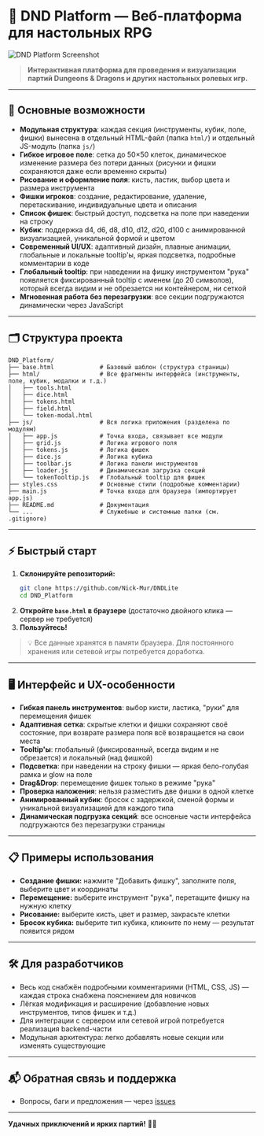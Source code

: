 # 🎲 DND Platform — Веб-платформа для настольных RPG

![DND Platform Screenshot](https://dummyimage.com/900x400/222/fff&text=DND+Platform+Demo)

> **Интерактивная платформа для проведения и визуализации партий Dungeons & Dragons и других настольных ролевых игр.**

---

## 🚀 Основные возможности

- **Модульная структура**: каждая секция (инструменты, кубик, поле, фишки) вынесена в отдельный HTML-файл (папка `html/`) и отдельный JS-модуль (папка `js/`)
- **Гибкое игровое поле**: сетка до 50×50 клеток, динамическое изменение размера без потери данных (рисунки и фишки сохраняются даже если временно скрыты)
- **Рисование и оформление поля**: кисть, ластик, выбор цвета и размера инструмента
- **Фишки игроков**: создание, редактирование, удаление, перетаскивание, индивидуальные цвета и описания
- **Список фишек**: быстрый доступ, подсветка на поле при наведении на строку
- **Кубик**: поддержка d4, d6, d8, d10, d12, d20, d100 с анимированной визуализацией, уникальной формой и цветом
- **Современный UI/UX**: адаптивный дизайн, плавные анимации, глобальные и локальные tooltip'ы, яркая подсветка, подробные комментарии в коде
- **Глобальный tooltip**: при наведении на фишку инструментом "рука" появляется фиксированный tooltip с именем (до 20 символов), который всегда видим и не обрезается ни контейнером, ни сеткой
- **Мгновенная работа без перезагрузки**: все секции подгружаются динамически через JavaScript

---

## 🗂️ Структура проекта

```
DND_Platform/
├── base.html             # Базовый шаблон (структура страницы)
├── html/                 # Все фрагменты интерфейса (инструменты, поле, кубик, модалки и т.д.)
│   ├── tools.html
│   ├── dice.html
│   ├── tokens.html
│   ├── field.html
│   └── token-modal.html
├── js/                   # Вся логика приложения (разделена по модулям)
│   ├── app.js            # Точка входа, связывает все модули
│   ├── grid.js           # Логика игрового поля
│   ├── tokens.js         # Логика фишек
│   ├── dice.js           # Логика кубика
│   ├── toolbar.js        # Логика панели инструментов
│   ├── loader.js         # Динамическая загрузка секций
│   └── tokenTooltip.js   # Глобальный tooltip для фишек
├── styles.css            # Основные стили (подробные комментарии)
├── main.js               # Точка входа для браузера (импортирует app.js)
├── README.md             # Документация
└── ...                   # Служебные и системные папки (см. .gitignore)
```

---

## ⚡ Быстрый старт

1. **Склонируйте репозиторий:**
   ```bash
   git clone https://github.com/Nick-Mur/DNDLite
   cd DND_Platform
   ```
2. **Откройте `base.html` в браузере** (достаточно двойного клика — сервер не требуется)
3. **Пользуйтесь!**

> 💡 Все данные хранятся в памяти браузера. Для постоянного хранения или сетевой игры потребуется доработка.

---

## 🖥️ Интерфейс и UX-особенности

- **Гибкая панель инструментов**: выбор кисти, ластика, "руки" для перемещения фишек
- **Адаптивная сетка**: скрытые клетки и фишки сохраняют своё состояние, при возврате размера поля всё возвращается на свои места
- **Tooltip'ы**: глобальный (фиксированный, всегда видим и не обрезается) и локальный (над фишкой)
- **Подсветка**: при наведении на строку фишки — яркая бело-голубая рамка и glow на поле
- **Drag&Drop**: перемещение фишек только в режиме "рука"
- **Проверка наложения**: нельзя разместить две фишки в одной клетке
- **Анимированный кубик**: бросок с задержкой, сменой формы и уникальной визуализацией для каждого типа
- **Динамическая подгрузка секций**: все основные части интерфейса подгружаются без перезагрузки страницы

---

## 📋 Примеры использования

- **Создание фишки:** нажмите "Добавить фишку", заполните поля, выберите цвет и координаты
- **Перемещение:** выберите инструмент "рука", перетащите фишку на нужную клетку
- **Рисование:** выберите кисть, цвет и размер, закрасьте клетки
- **Бросок кубика:** выберите тип кубика, кликните по нему — результат появится рядом

---

## 🛠️ Для разработчиков

- Весь код снабжён подробными комментариями (HTML, CSS, JS) — каждая строка снабжена пояснением для новичков
- Лёгкая модификация и расширение (добавление новых инструментов, типов фишек и т.д.)
- Для интеграции с сервером или сетевой игрой потребуется реализация backend-части
- Модульная архитектура: легко добавлять новые секции или изменять существующие

---

## 📬 Обратная связь и поддержка

- Вопросы, баги и предложения — через [issues](https://github.com/yourname/DND_Platform/issues)

---

**Удачных приключений и ярких партий!** 🐉✨ 